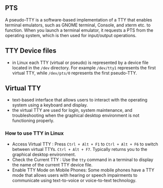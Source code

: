 ## PTS
A pseudo-TTY is a software-based implementation of a TTY that enables terminal emulators, such as GNOME terminal, Console, and xterm etc. to function. When you launch a terminal emulator, it requests a PTS from the operating system, which is then used for input/output operations.

## TTY Device files
- in Linux  each TTY (virtual or pseudo) is represented by a device file located in the `/dev` directory.  For example `/dev/tty1` represents the first virtual TTY, while `/dev/pts/0` represents the first pseudo-TTY.

## Virtual TTY
- text-based interface that allows users to interact with the operating system using a keyboard and display.
- the virtual TTY are used for login, system maintenance, and troubleshooting when the graphical desktop environment is not functioning properly.

### How to use TTY in Linux
- Access Virtual  TTY : Press `Ctrl + Alt + F1` to `Ctrl + Alt + F6` to switch between virtual TTYs. `Ctrl + Alt + F7`. Typically returns you to the graphical desktop environment.
- Check the Current TTY : Use the `tty` command in a terminal to display the name of the current TTY device file.
- Enable TTY Mode on Mobile Phones: Some mobile phones have a TTY mode that allows users with hearing or speech impairments to communicate using text-to-voice or voice-to-text technology.